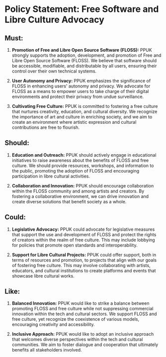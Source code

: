 # Policy Statement: Free Software and Libre Culture Advocacy

## Must:
1. **Promotion of Free and Libre Open Source Software (FLOSS):** PPUK strongly supports the adoption, development, and promotion of Free and Libre Open Source Software (FLOSS). We believe that software should be accessible, modifiable, and distributable by all users, ensuring their control over their own technical systems.
   
2. **User Autonomy and Privacy:** PPUK emphasizes the significance of FLOSS in enhancing users' autonomy and privacy. We advocate for FLOSS as a means to empower users to take charge of their digital environments and protect their privacy from undue surveillance.

3. **Cultivating Free Culture:** PPUK is committed to fostering a free culture that nurtures creativity, education, and cultural diversity. We recognize the importance of art and culture in enriching society, and we aim to create an environment where artistic expression and cultural contributions are free to flourish.

## Should:
1. **Education and Outreach:** PPUK should actively engage in educational initiatives to raise awareness about the benefits of FLOSS and free culture. We should provide resources, workshops, and information to the public, promoting the adoption of FLOSS and encouraging participation in libre cultural activities.

2. **Collaboration and Innovation:** PPUK should encourage collaboration within the FLOSS community and among artists and creators. By fostering a collaborative environment, we can drive innovation and create diverse solutions that benefit society as a whole.

## Could:
1. **Legislative Advocacy:** PPUK could advocate for legislative measures that support the use and development of FLOSS and protect the rights of creators within the realm of free culture. This may include lobbying for policies that promote open standards and interoperability.

2. **Support for Libre Cultural Projects:** PPUK could offer support, both in terms of resources and promotion, to projects that align with our goals of fostering free culture. This may involve collaborating with artists, educators, and cultural institutions to create platforms and events that showcase libre cultural works.

## Like:
1. **Balanced Innovation:** PPUK would like to strike a balance between promoting FLOSS and free culture while not suppressing commercial innovation within the tech and cultural sectors. We support FLOSS and free culture, yet recognize the coexistence of various models, encouraging creativity and accessibility.

2. **Inclusive Approach:** PPUK would like to adopt an inclusive approach that welcomes diverse perspectives within the tech and cultural communities. We aim to foster dialogue and cooperation that ultimately benefits all stakeholders involved.
